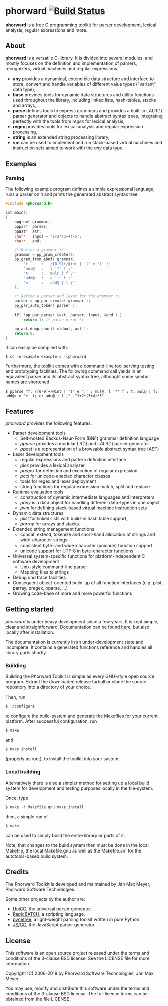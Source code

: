 # phorward [![Build Status](https://travis-ci.org/phorward/phorward.svg?branch=master)](https://travis-ci.org/phorward/phorward)

**phorward** is a free C programming toolkit for parser development, lexical analysis, regular expressions and more.

## About

**phorward** is a versatile C-library. It is divided into several modules, and mostly focuses on the definition and implementation of parsers, recognizers, virtual machines and regular expressions.

- **any** provides a dynamical, extendible data structure and interface to store, convert and handle variables of different value types ("variant" data type),
- **base** provides tools for dynamic data structures and utility functions used throughout the library, including linked lists, hash-tables, stacks and arrays,
- **parse** defines tools to express grammars and provides a built-in LALR(1) parser generator and objects to handle abstract syntax trees, integrating perfectly with the tools from *regex* for lexical analysis,
- **regex** provides tools for lexical analysis and regular expression processing,
- **string** is an extended string processing library,
- **vm** can be used to implement and run stack-based virtual machines and instruction sets aimed to work with the *any* data type.

## Examples

### Parsing

The following example program defines a simple expressional language, runs a parser on it and prints the generated abstract syntax tree.

```c
#include <phorward.h>

int main()
{
    ppgram* grammar;
    pppar*  parser;
    ppast*  ast;
    char*   input = "1+2*(3+4)+5";
    char*   end;

    /* Define a grammar */
    grammar = pp_gram_create();
    pp_gram_from_ebnf( grammar,
        "f      :   /[0-9]+/@int | '(' e ')' ;"
        "mul@   :   t '*' f ;"
        "t      :   mul@ | f ;"
        "add@   :   e '+' t ;"
        "e      :   add@ | t ;"
    );

    /* Define a parser and lexer for the grammar */
    parser = pp_par_create( grammar );
    pp_par_auto_token( parser );

    if( !pp_par_parse( &ast, parser, input, &end ) )
        return 1; /* parse error */

    pp_ast_dump_short( stdout, ast );
    return 0;
}
```

It can easily be compiled with:

	$ cc -o example example.c -lphorward

Furthermore, the toolkit comes with a command-line tool serving testing and prototyping facilities. The following command call yields in an equivalent parser and its abstract syntax tree, althought some symbol names are shortened.

	$ pparse "f: /[0-9]+/@int | '(' e ')' ; mul@: t '*' f ; t: mul@ | f; add@: e '+' t; e: add@ | t ;"  "1+2*(3+4)*5"

## Features

*phorward* provides the following features:

- Parser development tools
  - Self-hosted Backus-Naur-Form (BNF) grammar definition language
  - *pparse* provides a modular LR(1) and LALR(1) parser generator
  - *ppast* is a representation of a browsable abstract syntax tree (AST)
- Lexer development tools
  - regular expressions and pattern definition interface
  - *plex* provides a lexical analyzer
  - *pregex* for definition and execution of regular expression
  - *pccl* for unicode-enabled character classes
  - tools for regex and lexer deployment
  - string functions for regular expression match, split and replace
- Runtime evaluation tools
  - construction of dynamic intermediate languages and interpreters
  - *pany* is a data object for handling different data-types in one object
  - *pvm* for defining stack-based virtual machine instruction sets
- Dynamic data structures
  - *plist* for linked-lists with build-in hash table support,
  - *parray* for arrays and stacks.
- Extended string management functions
  - concat, extend, tokenize and short-hand allocation of strings and wide-character strings
  - consistent byte- and wide-character (unicode) function support
  - unicode support for UTF-8 in byte-character functions
- Universal system-specific functions for platform-independent C software development
  - Unix-style command-line parser
  - Mapping files to strings
- Debug und trace facilities
- Consequent object-oriented build-up of all function interfaces (e.g. plist, parray, pregex, pparse, ...)
- Growing code-base of more and more powerful functions

## Getting started

*phorward* is under heavy development since a few years. It is kept simple, clear and straightforward.
Documentation can be found [here](https://www.phorward-software.com/products/phorward/doc/phorward.html), but also locally after installation.

The documentation is currently in an under-development state and incomplete. It contains a generated functions reference and handles all library parts shortly.

### Building

Building the Phorward Toolkit is simple as every GNU-style open source program. Extract the downloaded release tarball or clone the source repository into a directory of your choice.

Then, run

```bash
$ ./configure
```

to configure the build-system and generate the Makefiles for your current platform. After successful configuration, run

```bash
$ make
```

and

```bash
$ make install
```

(properly as root), to install the toolkit into your system.

### Local building

Alternatively there is also a simpler method for setting up a local build system for development and testing purposes locally in the file-system.

Once, type

```bash
$ make -f Makefile.gnu make_install
```

then, a simple run of

```bash
$ make
```

can be used to simply build the entire library or parts of it.

Note, that changes to the build system then must be done in the local Makefile, the local Makefile.gnu as well as the Makefile.am for the autotools-based build system.

## Credits

The Phorward Toolkit is developed and maintained by Jan Max Meyer, Phorward Software Technologies.

Some other projects by the author are:

- [UniCC](https://github.com/phorward/unicc), the universal parser generator.
- [RapidBATCH](https://github.com/phorward/rapidbatch), a scripting language.
- [pynetree](https://github.com/phorward/pynetree), a light-weight parsing toolkit written in pure Python.
- [JS/CC](https://jscc.brobston.com), the JavaScript parser generator.

## License

This software is an open source project released under the terms and conditions of the 3-clause BSD license. See the LICENSE file for more information.

Copyright (C) 2006-2018 by Phorward Software Technologies, Jan Max Meyer.

You may use, modify and distribute this software under the terms and conditions of the 3-clause BSD license. The full license terms can be obtained from the file LICENSE.


